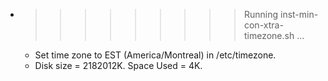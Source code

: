 * >>>>>>>>> Running inst-min-con-xtra-timezone.sh ...
  * Set time zone to EST (America/Montreal) in /etc/timezone.
  * Disk size = 2182012K. Space Used = 4K.
